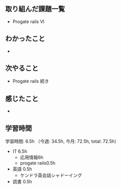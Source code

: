 ## 取り組んだ課題一覧
- Progate rails VI
## わかったこと
- 
## 次やること
- Progate rails 続き
## 感じたこと
- 
## 学習時間
学習時間: 6.5h （今週: 34.5h, 今月: 72.5h, total: 72.5h）
- IT 6.5h
  - 応用情報6h
  - progate rails0.5h
- 英語 0.5h
  - ケンドラ英会話シャドーイング
- 読書 0.5h

